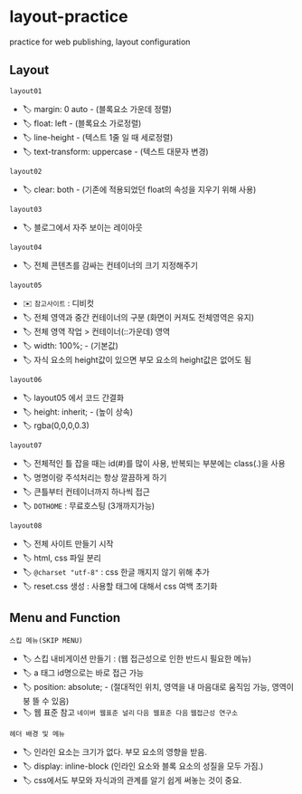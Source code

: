 # layout-practice

practice for web publishing, layout configuration

## Layout

`layout01`

- 🏷 margin: 0 auto - (블록요소 가운데 정렬)
- 🏷 float: left - (블록요소 가로정렬)
- 🏷 line-height - (텍스트 1줄 일 때 세로정렬)
- 🏷 text-transform: uppercase - (텍스트 대문자 변경)

`layout02`

- 🏷 clear: both - (기존에 적용되었던 float의 속성을 지우기 위해 사용)

`layout03`

- 🏷 블로그에서 자주 보이는 레이아웃

`layout04`

- 🏷 전체 콘텐츠를 감싸는 컨테이너의 크기 지정해주기

`layout05`

- ✉️ `참고사이트` : 디비컷
- 🏷 전체 영역과 중간 컨테이너의 구분 (화면이 커져도 전체영역은 유지)
- 🏷 전체 영역 작업 > 컨테이너(::가운데) 영역
- 🏷 width: 100%; - (기본값)
- 🏷 자식 요소의 height값이 있으면 부모 요소의 height값은 없어도 됨

`layout06`

- 🏷 layout05 에서 코드 간결화
- 🏷 height: inherit; - (높이 상속)
- 🏷 rgba(0,0,0,0.3)

`layout07`

- 🏷 전체적인 틀 잡을 때는 id(#)를 많이 사용, 반복되는 부분에는 class(.)을 사용
- 🏷 명명이랑 주석처리는 항상 깔끔하게 하기
- 🏷 큰틀부터 컨테이너까지 하나씩 접근
- 🏷 `DOTHOME` : 무료호스팅 (3개까지가능)

`layout08`

- 🏷 전체 사이트 만들기 시작
- 🏷 html, css 파일 분리
- 🏷 `@charset "utf-8"` : css 한글 깨지지 않기 위해 추가
- 🏷 reset.css 생성 : 사용할 태그에 대해서 css 여백 초기화

## Menu and Function

`스킵 메뉴(SKIP MENU)`

- 🏷 스킵 내비게이션 만들기 : (웹 접근성으로 인한 반드시 필요한 메뉴)
- 🏷 a 태그 id명으로는 바로 접근 가능
- 🏷 position: absolute; - (절대적인 위치, 영역을 내 마음대로 움직임 가능, 영역이 붕 뜰 수 있음)
- 🏷 웹 표준 참고 `네이버 웹표준 널리` `다음 웹표준 다음` `웹접근성 연구소`

`헤더 배경 및 메뉴`

- 🏷 인라인 요소는 크기가 없다. 부모 요소의 영향을 받음.
- 🏷 display: inline-block (인라인 요소와 블록 요소의 성질을 모두 가짐.)
- 🏷 css에서도 부모와 자식과의 관계를 알기 쉽게 써놓는 것이 중요.
